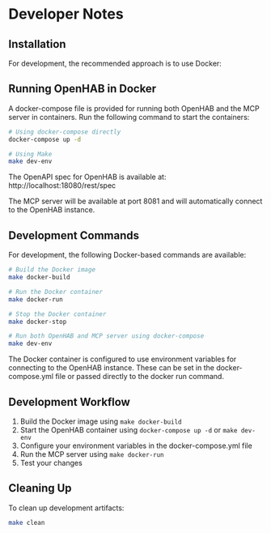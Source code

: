 # Developer Notes

## Installation

For development, the recommended approach is to use Docker:

## Running OpenHAB in Docker

A docker-compose file is provided for running both OpenHAB and the MCP server in containers.
Run the following command to start the containers:

```bash
# Using docker-compose directly
docker-compose up -d

# Using Make
make dev-env
```

The OpenAPI spec for OpenHAB is available at: http://localhost:18080/rest/spec

The MCP server will be available at port 8081 and will automatically connect to the OpenHAB instance.

## Development Commands

For development, the following Docker-based commands are available:

```bash
# Build the Docker image
make docker-build

# Run the Docker container
make docker-run

# Stop the Docker container
make docker-stop

# Run both OpenHAB and MCP server using docker-compose
make dev-env
```

The Docker container is configured to use environment variables for connecting to the OpenHAB instance. These can be set in the docker-compose.yml file or passed directly to the docker run command.

## Development Workflow

1. Build the Docker image using `make docker-build`
2. Start the OpenHAB container using `docker-compose up -d` or `make dev-env`
3. Configure your environment variables in the docker-compose.yml file
4. Run the MCP server using `make docker-run`
5. Test your changes

## Cleaning Up

To clean up development artifacts:

```bash
make clean
```
